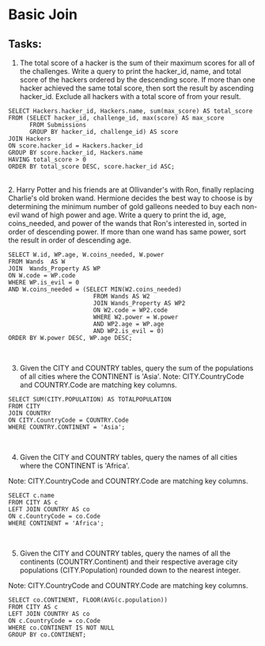 # Basic Join

## Tasks:
1. The total score of a hacker is the sum of their maximum scores for all of the challenges. Write a query to print the hacker_id, name, and total score of the hackers ordered by the descending score. If more than one hacker achieved the same total score, then sort the result by ascending hacker_id. Exclude all hackers with a total score of from your result.

```{SQL}
SELECT Hackers.hacker_id, Hackers.name, sum(max_score) AS total_score 
FROM (SELECT hacker_id, challenge_id, max(score) AS max_score
      FROM Submissions 
      GROUP BY hacker_id, challenge_id) AS score
JOIN Hackers 
ON score.hacker_id = Hackers.hacker_id
GROUP BY score.hacker_id, Hackers.name
HAVING total_score > 0
ORDER BY total_score DESC, score.hacker_id ASC;
```
<br/>
2. Harry Potter and his friends are at Ollivander's with Ron, finally replacing Charlie's old broken wand.
Hermione decides the best way to choose is by determining the minimum number of gold galleons needed to buy each non-evil wand of high power and age. Write a query to print the id, age, coins_needed, and power of the wands that Ron's interested in, sorted in order of descending power. If more than one wand has same power, sort the result in order of descending age.

```{SQL}
SELECT W.id, WP.age, W.coins_needed, W.power
FROM Wands  AS W
JOIN  Wands_Property AS WP 
ON W.code = WP.code
WHERE WP.is_evil = 0 
AND W.coins_needed = (SELECT MIN(W2.coins_needed) 
                        FROM Wands AS W2 
                        JOIN Wands_Property AS WP2 
                        ON W2.code = WP2.code 
                        WHERE W2.power = W.power 
                        AND WP2.age = WP.age 
                        AND WP2.is_evil = 0)
ORDER BY W.power DESC, WP.age DESC;
```
<br/>

3. Given the CITY and COUNTRY tables, query the sum of the populations of all cities where the CONTINENT is 'Asia'.
Note: CITY.CountryCode and COUNTRY.Code are matching key columns.

```{SQL}
SELECT SUM(CITY.POPULATION) AS TOTALPOPULATION
FROM CITY
JOIN COUNTRY
ON CITY.CountryCode = COUNTRY.Code
WHERE COUNTRY.CONTINENT = 'Asia';
```
<br/>

4. Given the CITY and COUNTRY tables, query the names of all cities where the CONTINENT is 'Africa'.

Note: CITY.CountryCode and COUNTRY.Code are matching key columns.

```{SQL}
SELECT c.name
FROM CITY AS c
LEFT JOIN COUNTRY AS co
ON c.CountryCode = co.Code
WHERE CONTINENT = 'Africa';
```
<br/>

5. Given the CITY and COUNTRY tables, query the names of all the continents (COUNTRY.Continent) and their respective average city populations (CITY.Population) rounded down to the nearest integer.

Note: CITY.CountryCode and COUNTRY.Code are matching key columns.

```{SQL}
SELECT co.CONTINENT, FLOOR(AVG(c.population))
FROM CITY AS c
LEFT JOIN COUNTRY AS co
ON c.CountryCode = co.Code
WHERE co.CONTINENT IS NOT NULL
GROUP BY co.CONTINENT;
```
<br/>